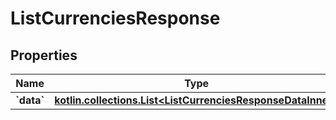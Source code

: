 
# ListCurrenciesResponse

## Properties
Name | Type | Description | Notes
------------ | ------------- | ------------- | -------------
**&#x60;data&#x60;** | [**kotlin.collections.List&lt;ListCurrenciesResponseDataInner&gt;**](ListCurrenciesResponseDataInner.md) |  |  [optional]




